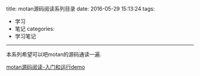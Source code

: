 title: motan源码阅读系列目录
date: 2016-05-29 15:13:24
tags:
 - 学习
 - 笔记
categories:
 - 学习笔记
---

 本系列希望可以吧motan的源码通读一遍.

 [motan源码阅读-入门和运行demo](/2016/05/29/motan%E6%BA%90%E7%A0%81%E9%98%85%E8%AF%BB-%E5%85%A5%E9%97%A8%E5%92%8C%E8%BF%90%E8%A1%8Cdemo/)
